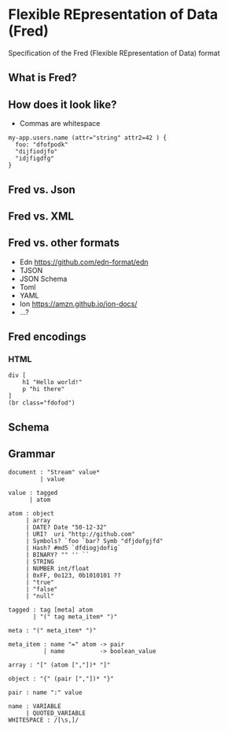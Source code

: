 # Flexible REpresentation of Data (Fred)

Specification of the Fred (Flexible REpresentation of Data) format

## What is Fred?

## How does it look like?

* Commas are whitespace

```fred
my-app.users.name (attr="string" attr2=42 ) {
  foo: "dfofpodk"
  "dijfiodjfo"
  "idjfigdfg" 
}
```

## Fred vs. Json

## Fred vs. XML

## Fred vs. other formats

* Edn https://github.com/edn-format/edn
* TJSON
* JSON Schema
* Toml
* YAML
* Ion https://amzn.github.io/ion-docs/
* ...?

## Fred encodings

### HTML

```
div [
    h1 "Hello world!"
    p "hi there"
]
(br class="fdofod")
```


## Schema


## Grammar

```
document : "Stream" value*
         | value

value : tagged
      | atom

atom : object
     | array
     | DATE? Date "50-12-32"
     | URI?  uri "http://github.com"
     | Symbols? `foo `bar? Symb "dfjdofgjfd"
     | Hash? #md5 `dfdiogjdofig`
     | BINARY? "" '' ``
     | STRING
     | NUMBER int/float
     | 0xFF, 0o123, 0b1010101 ??
     | "true"
     | "false"
     | "null"

tagged : tag [meta] atom
       | "(" tag meta_item* ")" 

meta : "(" meta_item* ")"

meta_item : name "=" atom -> pair
          | name          -> boolean_value

array : "[" (atom [","])* "]"

object : "{" (pair [","])* "}"

pair : name ":" value

name : VARIABLE
     | QUOTED_VARIABLE
WHITESPACE : /[\s,]/

```
